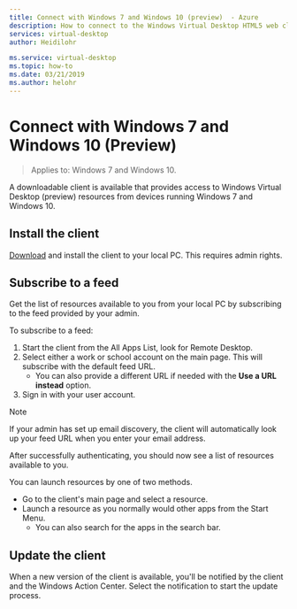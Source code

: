 ```yaml
---
title: Connect with Windows 7 and Windows 10 (preview)  - Azure
description: How to connect to the Windows Virtual Desktop HTML5 web client.
services: virtual-desktop
author: Heidilohr

ms.service: virtual-desktop
ms.topic: how-to
ms.date: 03/21/2019
ms.author: helohr
---
```

# Connect with Windows 7 and Windows 10 (Preview)

> Applies to: Windows 7 and Windows 10.

A downloadable client is available that provides access to Windows Virtual Desktop (preview) resources from devices running Windows 7 and Windows 10.

## Install the client

[Download](https://go.microsoft.com/fwlink/?linkid=2068602) and install the client to your local PC. This requires admin rights.

## Subscribe to a feed

Get the list of resources available to you from your local PC by subscribing to the feed provided by your admin.

To subscribe to a feed:

1. Start the client from the All Apps List, look for Remote Desktop.
2. Select either a work or school account on the main page. This will subscribe with the default feed URL.
   - You can also provide a different URL if needed with the **Use a URL instead** option.
3. Sign in with your user account.

> [!NOTE]
> If your admin has set up email discovery, the client will automatically look up your feed URL when you enter your email address.

After successfully authenticating, you should now see a list of resources available to you.

You can launch resources by one of two methods.

- Go to the client's main page and select a resource.
- Launch a resource as you normally would other apps from the Start Menu.
  -  You can also search for the apps in the search bar.

## Update the client

When a new version of the client is available, you'll be notified by the client and the Windows Action Center. Select the notification to start the update process.
